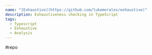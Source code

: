 ```yaml
---
name: "[Exhaustive](https://github.com/lukemorales/exhaustive)"
description: Exhaustiveness checking in TypeScript
tags:
  - Typescript
  - Exhaustive
  - Analysis
---
```

#repo